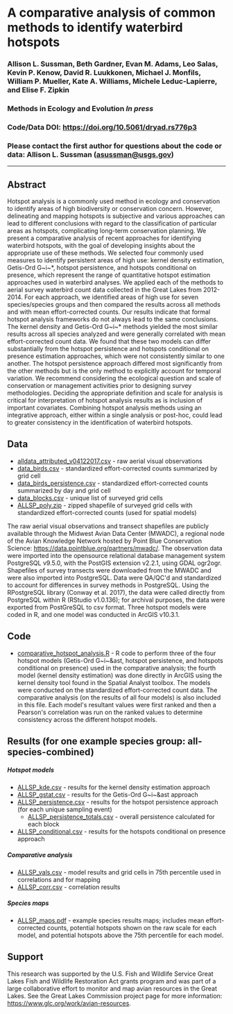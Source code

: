 # A comparative analysis of common methods to identify waterbird hotspots

### Allison L. Sussman, Beth Gardner, Evan M. Adams, Leo Salas, Kevin P. Kenow, David R. Luukkonen, Michael J. Monfils, William P. Mueller, Kate A. Williams, Michele Leduc-Lapierre, and Elise F. Zipkin

### Methods in Ecology and Evolution *In press*

### Code/Data DOI: https://doi.org/10.5061/dryad.rs776p3

### Please contact the first author for questions about the code or data: Allison L. Sussman (asussman@usgs.gov)
__________________________________________________________________________________________________________________________________________
## Abstract
Hotspot analysis is a commonly used method in ecology and conservation to identify areas of high biodiversity or conservation concern. However, delineating and mapping hotspots is subjective and various approaches can lead to different conclusions with regard to the classification of particular areas as hotspots, complicating long-term conservation planning. We present a comparative analysis of recent approaches for identifying waterbird hotspots, with the goal of developing insights about the appropriate use of these methods. We selected four commonly used measures to identify persistent areas of high use: kernel density estimation, Getis-Ord G~i~&ast;, hotspot persistence, and hotspots conditional on presence, which represent the range of quantitative hotspot estimation approaches used in waterbird analyses. We applied each of the methods to aerial survey waterbird count data collected in the Great Lakes from 2012-2014. For each approach, we identified areas of high use for seven species/species groups and then compared the results across all methods and with mean effort-corrected counts. Our results indicate that formal hotspot analysis frameworks do not always lead to the same conclusions. The kernel density and Getis-Ord G~i~&ast; methods yielded the most similar results across all species analyzed and were generally correlated with mean effort-corrected count data. We found that these two models can differ substantially from the hotspot persistence and hotspots conditional on presence estimation approaches, which were not consistently similar to one another. The hotspot persistence approach differed most significantly from the other methods but is the only method to explicitly account for temporal variation. We recommend considering the ecological question and scale of conservation or management activities prior to designing survey methodologies. Deciding the appropriate definition and scale for analysis is critical for interpretation of hotspot analysis results as is inclusion of important covariates. Combining hotspot analysis methods using an integrative approach, either within a single analysis or post-hoc, could lead to greater consistency in the identification of waterbird hotspots.

## Data
* [alldata_attributed_v04122017.csv](https://github.com/zipkinlab/Sussman_etal_MEE/blob/master/alldata_attributed_v04122017.csv) - raw aerial visual observations
* [data_birds.csv](https://github.com/zipkinlab/Sussman_etal_MEE/blob/master/data_birds.csv) - standardized effort-corrected counts summarized by grid cell
* [data_birds_persistence.csv](https://github.com/zipkinlab/Sussman_etal_MEE/blob/master/data_birds_persistence.csv) - standardized effort-corrected counts summarized by day and grid cell
* [data_blocks.csv](https://github.com/zipkinlab/Sussman_etal_MEE/blob/master/data_blocks.csv) - unique list of surveyed grid cells
* [ALLSP_poly.zip](https://github.com/zipkinlab/Sussman_etal_MEE/blob/master/ALLSP_poly.zip) - zipped shapefile of surveyed grid cells with standardized effort-corrected counts (used for spatial models)

The raw aerial visual observations and transect shapefiles are publicly available through the Midwest Avian Data Center (MWADC), a regional node of the Avian Knowledge Network hosted by Point Blue Conservation Science: https://data.pointblue.org/partners/mwadc/. The observation data were imported into the opensource relational database management system PostgreSQL v9.5.0, with the PostGIS extension v2.2.1, using GDAL ogr2ogr. Shapefiles of survey transects were downloaded from the MWADC and were also imported into PostgreSQL. Data were QA/QC'd and standardized to account for differences in survey methods in PostgreSQL. Using the RPostgreSQL library (Conway et al. 2017), the data were called directly from PostgreSQL within R (RStudio v1.0.136); for archival purposes, the data were exported from PostGreSQL to csv format. Three hotspot models were coded in R, and one model was conducted in ArcGIS v10.3.1.

## Code
* [comparative_hotspot_analysis.R](https://github.com/zipkinlab/Sussman_etal_MEE/blob/master/comparative_hotspot_analysis.R) - R code to perform three of the four hotspot models (Getis-Ord G~i~&ast, hotspot persistence, and hotspots conditional on presence) used in the comparative analysis; the fourth model (kernel density estimation) was done directly in ArcGIS using the kernel density tool found in the Spatial Analyst toolbox. The models were conducted on the standardized effort-corrected count data. The comparative analysis (on the results of all four models) is also included in this file. Each model's resultant values were first ranked and then a Pearson's correlation was run on the ranked values to determine consistency across the different hotspot models.

## Results (for one example species group: all-species-combined)
##### Hotspot models
* [ALLSP_kde.csv](https://github.com/zipkinlab/Sussman_etal_MEE/blob/master/ALLSP_kde.csv) - results for the kernel density estimation approach
* [ALLSP_gstat.csv](https://github.com/zipkinlab/Sussman_etal_MEE/blob/master/ALLSP_gstat.csv) - results for the Getis-Ord G~i~&ast approach
* [ALLSP_persistence.csv](https://github.com/zipkinlab/Sussman_etal_MEE/blob/master/ALLSP_persistence.csv) - results for the hotspot persistence approach (for each unique sampling event)
    + [ALLSP_persistence_totals.csv](https://github.com/zipkinlab/Sussman_etal_MEE/blob/master/ALLSP_persistence_totals.csv) - overall persistence calculated for each block
* [ALLSP_conditional.csv](https://github.com/zipkinlab/Sussman_etal_MEE/blob/master/ALLSP_conditional.csv) - results for the hotspots conditional on presence approach

##### Comparative analysis
* [ALLSP_vals.csv](https://github.com/zipkinlab/Sussman_etal_MEE/blob/master/[ALLSP_vals.csv) - model results and grid cells in 75th percentile used in correlations and for mapping
* [ALLSP_corr.csv](https://github.com/zipkinlab/Sussman_etal_MEE/blob/master/ALLSP_corr.csv) - correlation results

##### Species maps
* [ALLSP_maps.pdf](https://github.com/zipkinlab/Sussman_etal_MEE/blob/master/ALLSP_maps.pdf) - example species results maps; includes mean effort-corrected counts, potential hotspots shown on the raw scale for each model, and potential hotspots above the 75th percentile for each model.

## Support
This research was supported by the U.S. Fish and Wildlife Service Great Lakes Fish and
Wildlife Restoration Act grants program and was part of a large collaborative effort to monitor and map avian resources
in the Great Lakes. See the Great Lakes Commission project page for more information: https://www.glc.org/work/avian-resources.
